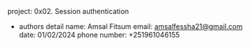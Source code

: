 project: 0x02. Session authentication

* authors detail
name: Amsal Fitsum
email: amsalfessha21@gmail.com
date: 01/02/2024
phone number: +251961046155
